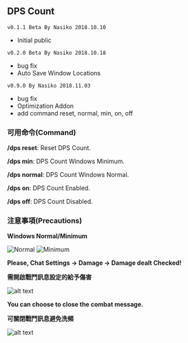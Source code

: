 ## DPS Count
`v0.1.1 Beta By Nasiko 2018.10.10` 
* Initial public

`v0.2.0 Beta By Nasiko 2018.10.18`
* bug fix
* Auto Save Window Locations

`v0.9.0 By Nasiko 2018.11.03`
* bug fix
* Optimization Addon
* add command reset, normal, min, on, off

### 可用命令(Command)

**/dps reset**: Reset DPS Count.

**/dps min**: DPS Count Windows Minimum.

**/dps normal**: DPS Count Windows Normal.

**/dps on**: DPS Count Enabled.

**/dps off**: DPS Count Disabled.

### 注意事項(Precautions)

**Windows Normal/Minimum**

![Normal](https://i.imgur.com/Wo0FU7Q.png)
![Minimum](https://i.imgur.com/oXYdhP6.png)

**Please, Chat Settings → Damage → Damage dealt Checked!**

**需開啟戰鬥訊息設定的給予傷害**

![alt text](https://i.imgur.com/CaKPRxN.png)

**You can choose to close the combat message.**

**可關閉戰鬥訊息避免洗頻**

![alt text](https://i.imgur.com/rAgGaOx.png)
